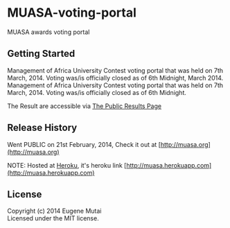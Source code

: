 # MUASA-voting-portal

MUASA awards voting portal

## Getting Started
Management of Africa University Contest voting portal that was held on 7th March, 2014. Voting was/is officially closed as of 6th Midnight, March 2014.
Management of Africa University Contest voting portal that was held on 7th March, 2014. Voting was/is officially closed as of 6th Midnight.

The Result are accessible via [The Public Results Page](http://muasa.org/voting_results/letthepublicsee)

## Release History
Went PUBLIC on 21st February, 2014, Check it out at [http://muasa.org](http://muasa.org)

NOTE: Hosted at [Heroku](http://heroku.com), it's heroku link [http://muasa.herokuapp.com](http://muasa.herokuapp.com) 

## License
Copyright (c) 2014 Eugene Mutai  
Licensed under the MIT license.
